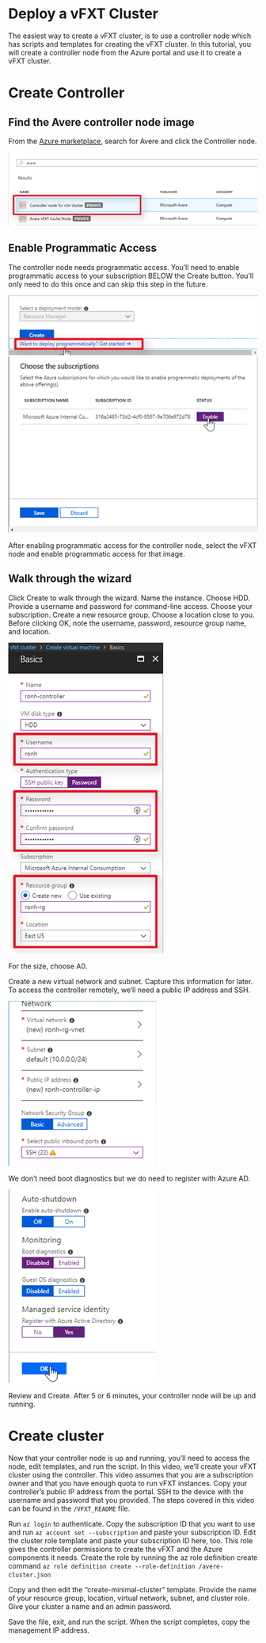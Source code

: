 # Deploy a vFXT Cluster
The easiest way to create a vFXT cluster, is to use a controller node which has scripts and templates for creating the vFXT cluster. In this tutorial, you will create a controller node from the Azure portal and use it to create a vFXT cluster.

# Create Controller

## Find the Avere controller node image
From the [Azure marketplace](https://ms.portal.azure.com/#blade/Microsoft_Azure_Marketplace/GalleryFeaturedMenuItemBlade/selectedMenuItemId/home), search for Avere and click the Controller node.

<img src="images/1selectcontroller.png">

## Enable Programmatic Access
The controller node needs programmatic access. You’ll need to enable programmatic access to your subscription BELOW the Create button. You’ll only need to do this once and can skip this step in the future. 

<img src="images/2 - programmatic access link b.png">

<img src="images/3 - enable programmatic access b.png">

After enabling programmatic access for the controller node, select the vFXT node and enable programmatic access for that image.

## Walk through the wizard
Click Create to walk through the wizard.
Name the instance.
Choose HDD.
Provide a username and password for command-line access. 
Choose your subscription.
Create a new resource group.
Choose a location close to you.
Before clicking OK, note the username, password, resource group name, and location.

<img src="images/4 - capture page 1 b.png">

For the size, choose A0.

Create a new virtual network and subnet. Capture this information for later.
To access the controller remotely, we’ll need a public IP address and SSH.

<img src="images/5 - vnet info b.png">

We don’t need boot diagnostics but we do need to register with Azure AD.

<img src="images/6 - boot and MSI b.png">

Review and Create. After 5 or 6 minutes, your controller node will be up and running.

# Create cluster
Now that your controller node is up and running, you’ll need to access the node, edit templates, and run the script. In this video, we’ll create your vFXT cluster using the controller.
This video assumes that you are a subscription owner and that you have enough quota to run vFXT instances.
Copy your controller’s public IP address from the portal. SSH to the device with the username and password that you provided.
The steps covered in this video can be found in the ```/VFXT_README``` file.

Run ```az login``` to authenticate.
Copy the subscription ID that you want to use and run ```az account set --subscription``` and paste your subscription ID.
Edit the cluster role template and paste your subscription ID here, too. This role gives the controller permissions to create the vFXT and the Azure components it needs.
Create the role by running the az role definition create command 
```az role definition create --role-definition /avere-cluster.json```

Copy and then edit the “create-minimal-cluster” template. 
Provide the name of your resource group, location, virtual network, subnet, and cluster role. Give your cluster a name and an admin password.

Save the file, exit, and run the script. When the script completes, copy the management IP address.